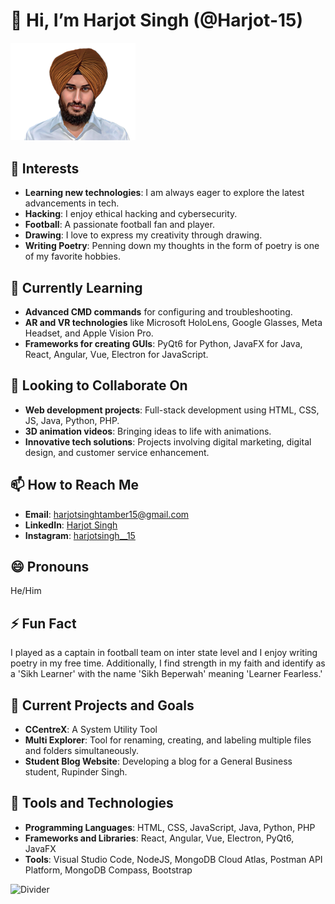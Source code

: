 # 👋 Hi, I’m Harjot Singh (@Harjot-15)

<img src="https://github.com/Harjot-15/Harjot-15/blob/127e4c7677821dd76607b2df7dfb45789474ff75/Harjot%20.png" alt="Profile Banner" width="200">

## 👀 Interests
- **Learning new technologies**: I am always eager to explore the latest advancements in tech.
- **Hacking**: I enjoy ethical hacking and cybersecurity.
- **Football**: A passionate football fan and player.
- **Drawing**: I love to express my creativity through drawing.
- **Writing Poetry**: Penning down my thoughts in the form of poetry is one of my favorite hobbies.

## 🌱 Currently Learning
- **Advanced CMD commands** for configuring and troubleshooting.
- **AR and VR technologies** like Microsoft HoloLens, Google Glasses, Meta Headset, and Apple Vision Pro.
- **Frameworks for creating GUIs**: PyQt6 for Python, JavaFX for Java, React, Angular, Vue, Electron for JavaScript.

## 💞️ Looking to Collaborate On
- **Web development projects**: Full-stack development using HTML, CSS, JS, Java, Python, PHP.
- **3D animation videos**: Bringing ideas to life with animations.
- **Innovative tech solutions**: Projects involving digital marketing, digital design, and customer service enhancement.

## 📫 How to Reach Me
- **Email**: harjotsinghtamber15@gmail.com
- **LinkedIn**: [Harjot Singh](https://www.linkedin.com/in/harjot15)
- **Instagram**: [harjotsingh__15](https://www.instagram.com/harjotsingh__15)

## 😄 Pronouns
He/Him

## ⚡ Fun Fact
I played as a captain in football team on inter state level and I enjoy writing poetry in my free time. Additionally, I find strength in my faith and identify as a 'Sikh Learner' with the name 'Sikh Beperwah' meaning 'Learner Fearless.'

## 📂 Current Projects and Goals
- **CCentreX**: A System Utility Tool
- **Multi Explorer**: Tool for renaming, creating, and labeling multiple files and folders simultaneously.
- **Student Blog Website**: Developing a blog for a General Business student, Rupinder Singh.

## 🔧 Tools and Technologies
- **Programming Languages**: HTML, CSS, JavaScript, Java, Python, PHP
- **Frameworks and Libraries**: React, Angular, Vue, Electron, PyQt6, JavaFX
- **Tools**: Visual Studio Code, NodeJS, MongoDB Cloud Atlas, Postman API Platform, MongoDB Compass, Bootstrap

![Divider](https://via.placeholder.com/800x50?text=★+★+★)
